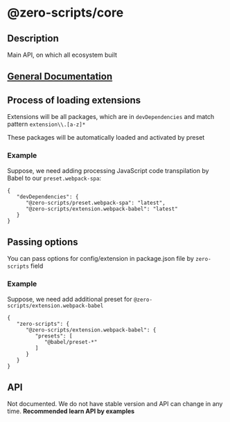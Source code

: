 # @zero-scripts/core

## Description

Main API, on which all ecosystem built

## [General Documentation](https://github.com/zero-scripts/zero-scripts/tree/docs/update-readme#description)

## Process of loading extensions

Extensions will be all packages, which are in `devDependencies` and match pattern `extension\\.[a-z]*`

These packages will be automatically loaded and activated by preset

### Example

Suppose, we need adding processing JavaScript code transpilation by Babel to our `preset.webpack-spa`:

```
{
   "devDependencies": {
      "@zero-scripts/preset.webpack-spa": "latest",
      "@zero-scripts/extension.webpack-babel": "latest"
   }
}
```

## Passing options

You can pass options for config/extension in package.json file by `zero-scripts` field

### Example

Suppose, we need add additional preset for `@zero-scripts/extension.webpack-babel`

```
{
   "zero-scripts": {
      "@zero-scripts/extension.webpack-babel": {
         "presets": [
            "@babel/preset-*"
         ]
      }
   }
}
```

## API

Not documented. We do not have stable version and API can change in any time. **Recommended learn API by examples**
